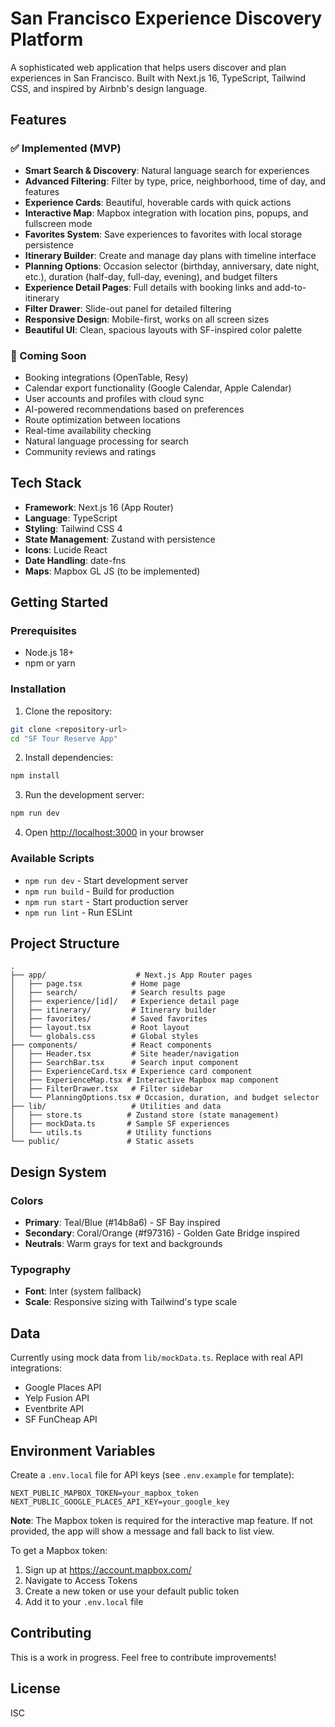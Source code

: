 # San Francisco Experience Discovery Platform

A sophisticated web application that helps users discover and plan experiences in San Francisco. Built with Next.js 16, TypeScript, Tailwind CSS, and inspired by Airbnb's design language.

## Features

### ✅ Implemented (MVP)

- **Smart Search & Discovery**: Natural language search for experiences
- **Advanced Filtering**: Filter by type, price, neighborhood, time of day, and features
- **Experience Cards**: Beautiful, hoverable cards with quick actions
- **Interactive Map**: Mapbox integration with location pins, popups, and fullscreen mode
- **Favorites System**: Save experiences to favorites with local storage persistence
- **Itinerary Builder**: Create and manage day plans with timeline interface
- **Planning Options**: Occasion selector (birthday, anniversary, date night, etc.), duration (half-day, full-day, evening), and budget filters
- **Experience Detail Pages**: Full details with booking links and add-to-itinerary
- **Filter Drawer**: Slide-out panel for detailed filtering
- **Responsive Design**: Mobile-first, works on all screen sizes
- **Beautiful UI**: Clean, spacious layouts with SF-inspired color palette

### 🚧 Coming Soon

- Booking integrations (OpenTable, Resy)
- Calendar export functionality (Google Calendar, Apple Calendar)
- User accounts and profiles with cloud sync
- AI-powered recommendations based on preferences
- Route optimization between locations
- Real-time availability checking
- Natural language processing for search
- Community reviews and ratings

## Tech Stack

- **Framework**: Next.js 16 (App Router)
- **Language**: TypeScript
- **Styling**: Tailwind CSS 4
- **State Management**: Zustand with persistence
- **Icons**: Lucide React
- **Date Handling**: date-fns
- **Maps**: Mapbox GL JS (to be implemented)

## Getting Started

### Prerequisites

- Node.js 18+ 
- npm or yarn

### Installation

1. Clone the repository:
```bash
git clone <repository-url>
cd "SF Tour Reserve App"
```

2. Install dependencies:
```bash
npm install
```

3. Run the development server:
```bash
npm run dev
```

4. Open [http://localhost:3000](http://localhost:3000) in your browser

### Available Scripts

- `npm run dev` - Start development server
- `npm run build` - Build for production
- `npm run start` - Start production server
- `npm run lint` - Run ESLint

## Project Structure

```
.
├── app/                    # Next.js App Router pages
│   ├── page.tsx           # Home page
│   ├── search/            # Search results page
│   ├── experience/[id]/   # Experience detail page
│   ├── itinerary/         # Itinerary builder
│   ├── favorites/         # Saved favorites
│   ├── layout.tsx         # Root layout
│   └── globals.css        # Global styles
├── components/            # React components
│   ├── Header.tsx         # Site header/navigation
│   ├── SearchBar.tsx      # Search input component
│   ├── ExperienceCard.tsx # Experience card component
│   ├── ExperienceMap.tsx # Interactive Mapbox map component
│   ├── FilterDrawer.tsx   # Filter sidebar
│   └── PlanningOptions.tsx # Occasion, duration, and budget selector
├── lib/                   # Utilities and data
│   ├── store.ts          # Zustand store (state management)
│   ├── mockData.ts       # Sample SF experiences
│   └── utils.ts          # Utility functions
└── public/               # Static assets
```

## Design System

### Colors

- **Primary**: Teal/Blue (#14b8a6) - SF Bay inspired
- **Secondary**: Coral/Orange (#f97316) - Golden Gate Bridge inspired
- **Neutrals**: Warm grays for text and backgrounds

### Typography

- **Font**: Inter (system fallback)
- **Scale**: Responsive sizing with Tailwind's type scale

## Data

Currently using mock data from `lib/mockData.ts`. Replace with real API integrations:

- Google Places API
- Yelp Fusion API
- Eventbrite API
- SF FunCheap API

## Environment Variables

Create a `.env.local` file for API keys (see `.env.example` for template):

```env
NEXT_PUBLIC_MAPBOX_TOKEN=your_mapbox_token
NEXT_PUBLIC_GOOGLE_PLACES_API_KEY=your_google_key
```

**Note**: The Mapbox token is required for the interactive map feature. If not provided, the app will show a message and fall back to list view.

To get a Mapbox token:
1. Sign up at https://account.mapbox.com/
2. Navigate to Access Tokens
3. Create a new token or use your default public token
4. Add it to your `.env.local` file

## Contributing

This is a work in progress. Feel free to contribute improvements!

## License

ISC

